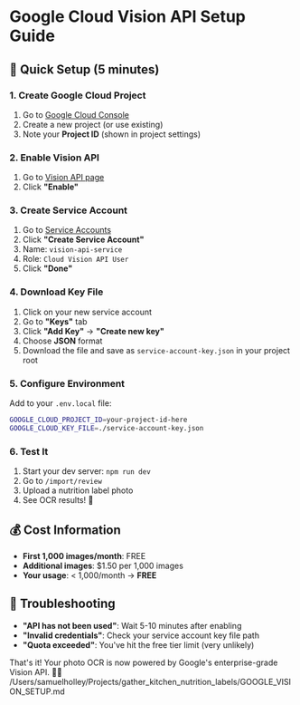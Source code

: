 # Google Cloud Vision API Setup Guide

## 🚀 Quick Setup (5 minutes)

### 1. Create Google Cloud Project
1. Go to [Google Cloud Console](https://console.cloud.google.com/)
2. Create a new project (or use existing)
3. Note your **Project ID** (shown in project settings)

### 2. Enable Vision API
1. Go to [Vision API page](https://console.cloud.google.com/apis/library/vision.googleapis.com)
2. Click **"Enable"**

### 3. Create Service Account
1. Go to [Service Accounts](https://console.cloud.google.com/iam-admin/serviceaccounts)
2. Click **"Create Service Account"**
3. Name: `vision-api-service`
4. Role: `Cloud Vision API User`
5. Click **"Done"**

### 4. Download Key File
1. Click on your new service account
2. Go to **"Keys"** tab
3. Click **"Add Key"** → **"Create new key"**
4. Choose **JSON** format
5. Download the file and save as `service-account-key.json` in your project root

### 5. Configure Environment
Add to your `.env.local` file:
```bash
GOOGLE_CLOUD_PROJECT_ID=your-project-id-here
GOOGLE_CLOUD_KEY_FILE=./service-account-key.json
```

### 6. Test It
1. Start your dev server: `npm run dev`
2. Go to `/import/review`
3. Upload a nutrition label photo
4. See OCR results! 🎉

## 💰 Cost Information
- **First 1,000 images/month**: FREE
- **Additional images**: $1.50 per 1,000 images
- **Your usage**: < 1,000/month → **FREE**

## 🔧 Troubleshooting
- **"API has not been used"**: Wait 5-10 minutes after enabling
- **"Invalid credentials"**: Check your service account key file path
- **"Quota exceeded"**: You've hit the free tier limit (very unlikely)

That's it! Your photo OCR is now powered by Google's enterprise-grade Vision API. 📸✨</content>
<parameter name="filePath">/Users/samuelholley/Projects/gather_kitchen_nutrition_labels/GOOGLE_VISION_SETUP.md